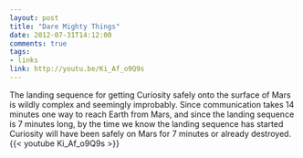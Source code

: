 ```yaml
---
layout: post
title: "Dare Mighty Things"
date: 2012-07-31T14:12:00
comments: true
tags:
- links
link: http://youtu.be/Ki_Af_o9Q9s
---
```

The landing sequence for getting Curiosity safely onto the surface of Mars is wildly complex and seemingly improbably. Since communication takes 14 minutes one way to reach Earth from Mars, and since the landing sequence is 7 minutes long, by the time we know the landing sequence has started Curiosity will have been safely on Mars for 7 minutes or already destroyed.  
{{< youtube Ki_Af_o9Q9s >}}
